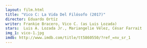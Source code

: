 ```yaml
---
layout: film.html
title: "Vico C: La Vida Del Filósofo (2017)"
director: Eduardo Ortíz
writer: Frankie Bracero, Vico C. (as Luis Lozada)
stars:  Luis A. Lozada Jr., Mariangelie Vélez, César Farrait 
img_1: vico-1.jpg
imdb: http://www.imdb.com/title/tt5860550/?ref_=nv_sr_1
---
```

